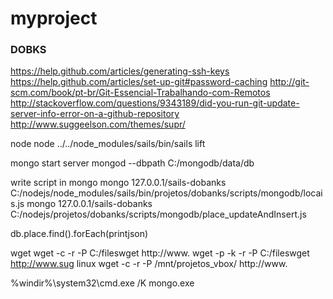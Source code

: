 # myproject
### DOBKS

https://help.github.com/articles/generating-ssh-keys
https://help.github.com/articles/set-up-git#password-caching
http://git-scm.com/book/pt-br/Git-Essencial-Trabalhando-com-Remotos
http://stackoverflow.com/questions/9343189/did-you-run-git-update-server-info-error-on-a-github-repository
http://www.suggeelson.com/themes/supr/

node
node ../../node_modules/sails/bin/sails lift

mongo
start server
mongod --dbpath C:/mongodb/data/db

write script in mongo
mongo 127.0.0.1/sails-dobanks C:/nodejs/node_modules/sails/bin/projetos/dobanks/scripts/mongodb/locais.js
mongo 127.0.0.1/sails-dobanks C:/nodejs/projetos/dobanks/scripts/mongodb/place_updateAndInsert.js

db.place.find().forEach(printjson)

wget
wget -c -r -P C:/fileswget http://www.
wget -p -k -r -P C:/fileswget http://www.sug
linux
wget -c -r -P /mnt/projetos_vbox/ http://www.

%windir%\system32\cmd.exe /K mongo.exe